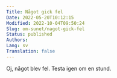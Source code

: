 ```yaml
---
Title: Något gick fel
Date: 2022-05-20T10:12:15
Modified: 2022-10-04T09:50:24
Slug: om-sunet/nagot-gick-fel
Status: published
Authors: 
Lang: sv
Translation: false
---
```


Oj, något blev fel. Testa igen om en stund.


